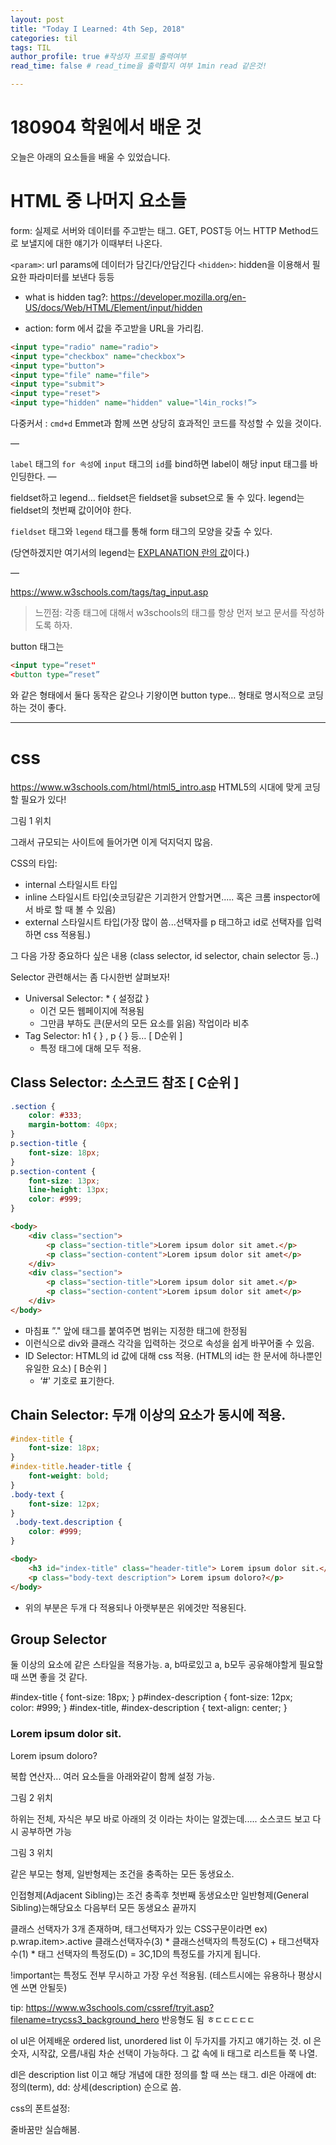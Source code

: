 ```yaml
---
layout: post
title: "Today I Learned: 4th Sep, 2018"
categories: til
tags: TIL
author_profile: true #작성자 프로필 출력여부
read_time: false # read_time을 출력할지 여부 1min read 같은것!

---
```


# 180904 학원에서 배운 것

오늘은 아래의 요소들을 배울 수 있었습니다.

# HTML 중 나머지 요소들

form: 실제로 서버와 데이터를 주고받는 태그. GET, POST등 어느 HTTP Method드로 보낼지에 대한 얘기가 이때부터 나온다.

`<param>`: url params에 데이터가 담긴다/안담긴다
`<hidden>`: hidden을 이용해서 필요한 파라미터를 보낸다 등등

* what is hidden tag?: https://developer.mozilla.org/en-US/docs/Web/HTML/Element/input/hidden

* action: form 에서 값을 주고받을 URL을 가리킴.

```html
<input type="radio" name="radio">
<input type="checkbox" name="checkbox">
<input type="button">
<input type="file" name="file">
<input type="submit">
<input type="reset">
<input type="hidden" name="hidden" value="l4in_rocks!”>
```
다중커서 : `cmd+d`
Emmet과 함께 쓰면 상당히 효과적인 코드를 작성할 수 있을 것이다.

—

`label` 태그의 `for 속성`에 `input` 태그의 `id`를 bind하면 label이 해당 input 태그를 바인딩한다.
—

fieldset하고 legend…
fieldset은 fieldset을 subset으로 둘 수 있다. legend는 fieldset의 첫번째 값이어야 한다.

`fieldset` 태그와 `legend` 태그를 통해 form 태그의 모양을 갖출 수 있다. 

(당연하겠지만 여기서의 legend는 [EXPLANATION 란의 값](https://dictionary.cambridge.org/dictionary/english/legend)이다.)

— 

https://www.w3schools.com/tags/tag_input.asp

>느낀점: 각종 태그에 대해서 w3schools의 태그를 항상 먼저 보고 문서를 작성하도록 하자. 

button 태그는
```html
<input type=“reset"
<button type=“reset”
```
와 같은 형태에서 둘다 동작은 같으나 기왕이면 button type… 형태로 명시적으로 코딩하는 것이 좋다.

---

# css

https://www.w3schools.com/html/html5_intro.asp HTML5의 시대에 맞게 코딩할 필요가 있다!

그림 1 위치

그래서 규모되는 사이트에 들어가면 이게 덕지덕지 많음.

CSS의 타입:
* internal 스타일시트 타입
* inline 스타일시트 타입(숏코딩같은 기괴한거 안할거면..... 혹은 크롬 inspector에서 바로 할 때 볼 수 있음)
* external 스타일시트 타입(가장 많이 씀...선택자를 p 태그하고 id로 선택자를 입력하면 css 적용됨.)

그 다음 가장 중요하다 싶은 내용 (class selector, id selector, chain selector 등..)

Selector 관련해서는 좀 다시한번 살펴보자!

* Universal Selector: * { 설정값 }
    * 이건 모든 웹페이지에 적용됨
    * 그만큼 부하도 큰(문서의 모든 요소를 읽음) 작업이라 비추
* Tag Selector: h1 { } , p { } 등… [ D순위 ]
    * 특정 태그에 대해 모두 적용.

## Class Selector: 소스코드 참조 [ C순위 ]

```css
.section {
    color: #333;
    margin-bottom: 40px;
}
p.section-title {
    font-size: 18px;
}
p.section-content {
    font-size: 13px;
    line-height: 13px;
    color: #999;
}
```

```html
<body>
    <div class="section">
        <p class="section-title">Lorem ipsum dolor sit amet.</p>
        <p class="section-content">Lorem ipsum dolor sit amet</p>
    </div>
    <div class="section">
        <p class="section-title">Lorem ipsum dolor sit amet.</p>
        <p class="section-content">Lorem ipsum dolor sit amet</p>
    </div>
</body>
```

* 마침표 ”." 앞에 태그를 붙여주면 범위는 지정한 태그에 한정됨
* 이런식으로 div와 클래스 각각을 입력하는 것으로 속성을 쉽게 바꾸어줄 수 있음.
* ID Selector: HTML의 id 값에 대해 css 적용. (HTML의 id는 한 문서에 하나뿐인 유일한 요소) [ B순위 ]
    * ‘#' 기호로 표기한다.

## Chain Selector: 두개 이상의 요소가 동시에 적용.

```css
#index-title {
    font-size: 18px; 
}
#index-title.header-title {  
    font-weight: bold;
}
.body-text { 
    font-size: 12px; 
}
 .body-text.description {
    color: #999;  
}
```

```html
<body>
    <h3 id="index-title" class="header-title"> Lorem ipsum dolor sit.</h3>
    <p class="body-text description"> Lorem ipsum doloro?</p>  
</body>
```

* 위의 부분은 두개 다 적용되나 아랫부분은 위에것만 적용된다.

## Group Selector
둘 이상의 요소에 같은 스타일을 적용가능. a, b따로있고 a, b모두 공유해야할게 필요할 때 쓰면 좋을 것 같다.

#index-title { 
     font-size: 18px; 
}
p#index-description { 
     font-size: 12px;  
     color: #999; 
} 
#index-title, #index-description { 
     text-align: center; 
}

<body> 
     <h3 id="index-title">Lorem ipsum dolor sit.</h3> 
     <p id="index-description">Lorem ipsum doloro?</p> 
</body>


복합 연산자... 여러 요소들을 아래와같이 함께 설정 가능.

그림 2 위치

하위는 전체, 자식은 부모 바로 아래의 것 이라는 차이는 알겠는데..... 소스코드 보고 다시 공부하면 가능

그림 3 위치

같은 부모는 형제, 일반형제는 조건을 충족하는 모든 동생요소. 

인접형제(Adjacent Sibling)는 조건 충족후 첫번째 동생요소만
일반형제(General Sibling)는해당요소 다음부터 모든 동생요소 끝까지

클래스 선택자가 3개 존재하며, 태그선택자가 있는 CSS구문이라면 
ex) p.wrap.item>.active 클래스선택자수(3) * 클래스선택자의 특정도(C) + 태그선택자수(1) * 태그 선택자의 특정도(D) = 3C,1D의 특정도를 가지게 됩니다.

!important는 특정도 전부 무시하고 가장 우선 적용됨. (테스트시에는 유용하나 평상시엔 쓰면 안될듯)

tip: https://www.w3schools.com/cssref/tryit.asp?filename=trycss3_background_hero
반응형도 됨 ㅎㄷㄷㄷㄷㄷ


ol ul은 어제배운 ordered list, unordered list 이 두가지를 가지고 얘기하는 것. 
ol 은 숫자, 시작값, 오름/내림 차순 선택이 가능하다.
그 값 속에 li 태그로 리스트들 쭉 나열.

dl은 description list 이고 해당 개념에 대한 정의를 할 때 쓰는 태그.
dl은 아래에 dt: 정의(term), dd: 상세(description) 순으로 씀.


css의 폰트설정:

줄바꿈만 실습해봄.
